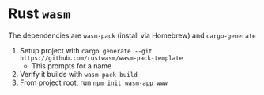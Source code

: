 # Rust `wasm`

The dependencies are `wasm-pack` (install via Homebrew) and  `cargo-generate`

1. Setup project with `cargo generate --git https://github.com/rustwasm/wasm-pack-template`
    - This prompts for a name
2. Verify it builds with `wasm-pack build`
3. From project root, run `npm init wasm-app www`
